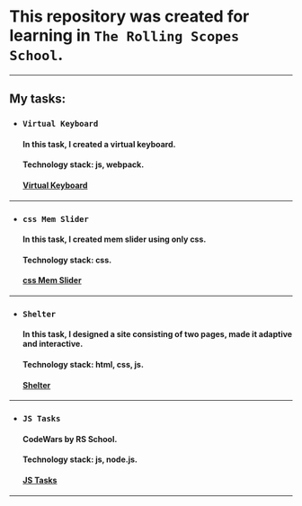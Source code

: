 # This repository was created for learning in `The Rolling Scopes School`.

---

## My tasks:

- ### `Virtual Keyboard`

  #### In this task, I created a virtual keyboard. 

  #### Technology stack: js, webpack.

  #### [Virtual Keyboard](https://m-o-o-r-e.github.io/the-rolling-scopes-school/virtual-keyboard/)

---

- ### `css Mem Slider`

  #### In this task, I created mem slider using only css. 

  #### Technology stack: css.

  #### [css Mem Slider](https://m-o-o-r-e.github.io/the-rolling-scopes-school/css-mem-slider/)

---

- ### `Shelter`

  #### In this task, I designed a site consisting of two pages, made it adaptive and interactive.

  #### Technology stack: html, css, js.

  #### [Shelter](https://m-o-o-r-e.github.io/the-rolling-scopes-school//shelter/pages/pets/)

---

- ### `JS Tasks`

  #### CodeWars by RS School.

  #### Technology stack: js, node.js.

  #### [JS Tasks](https://github.com/M-o-o-r-e/the-rolling-scopes-school/tree/js-tasks)

---